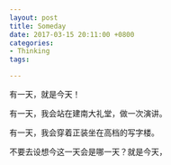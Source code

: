 ```yaml
---
layout: post
title: Someday
date: 2017-03-15 20:11:00 +0800
categories:
- Thinking
tags:

---
```


有一天，就是今天！

有一天，我会站在建南大礼堂，做一次演讲。

有一天，我会穿着正装坐在高档的写字楼。

不要去设想今这一天会是哪一天？就是今天，